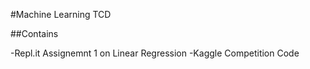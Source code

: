
#Machine Learning TCD

##Contains 

-Repl.it Assignemnt 1 on Linear Regression
-Kaggle Competition Code

